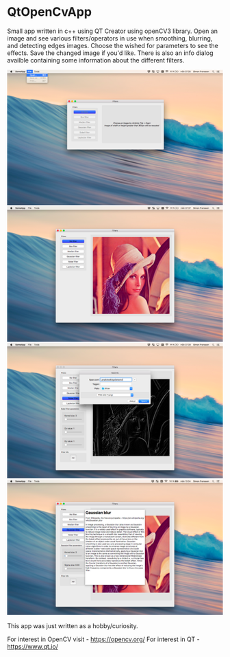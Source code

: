# QtOpenCvApp

Small app written in c++ using QT Creator using openCV3 library. Open an image and see various filters/operators in use when smoothing, blurring, and detecting edges images. Choose the wished for parameters to see the effects. Save the changed image if you'd like. There is also an info dialog availble containing some information about the different filters.

![Alt text](/screenshots/1.png?raw=true "Optional Title")
![Alt text](/screenshots/2.png?raw=true "Optional Title")
![Alt text](/screenshots/3.png?raw=true "Optional Title")
![Alt text](/screenshots/4.png?raw=true "Optional Title")

This app was just written as a hobby/curiosity.

For interest in OpenCV visit - https://opencv.org/
For interest in QT - https://www.qt.io/ 
